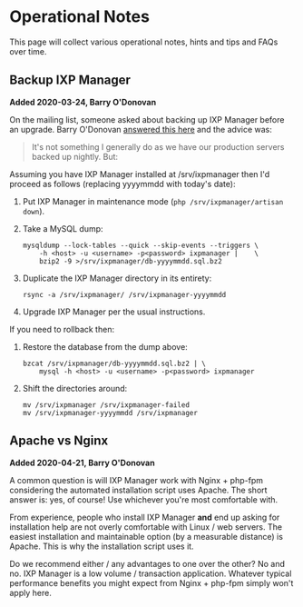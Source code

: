 # Operational Notes

This page will collect various operational notes, hints and tips and FAQs over time.


## Backup IXP Manager

**Added 2020-03-24, Barry O'Donovan**

On the mailing list, someone asked about backing up IXP Manager before an upgrade. Barry O'Donovan [answered this here](https://www.inex.ie/pipermail/ixpmanager/2020-March/002495.html) and the advice was:

> It's not something I generally do as we have our production servers backed up nightly. But:

Assuming you have IXP Manager installed at /srv/ixpmanager then I'd proceed as follows (replacing yyyymmdd with today's date):


1. Put IXP Manager in maintenance mode (`php /srv/ixpmanager/artisan down`).

2. Take a MySQL dump:
    ```
    mysqldump --lock-tables --quick --skip-events --triggers \
        -h <host> -u <username> -p<password> ixpmanager |    \
        bzip2 -9 >/srv/ixpmanager/db-yyyymmdd.sql.bz2
    ```

3. Duplicate the IXP Manager directory in its entirety:
    ```
    rsync -a /srv/ixpmanager/ /srv/ixpmanager-yyyymmdd
    ```

4. Upgrade IXP Manager per the usual instructions.


If you need to rollback then:

1. Restore the database from the dump above:
    ```
    bzcat /srv/ixpmanager/db-yyyymmdd.sql.bz2 | \
        mysql -h <host> -u <username> -p<password> ixpmanager
    ```

2. Shift the directories around:
    ```
    mv /srv/ixpmanager /srv/ixpmanager-failed
    mv /srv/ixpmanager-yyyymmdd /srv/ixpmanager
    ```



## Apache vs Nginx

**Added 2020-04-21, Barry O'Donovan**

A common question is will IXP Manager work with Nginx + php-fpm considering the automated installation script uses Apache. The short answer is: yes, of course! Use whichever you're most comfortable with.

From experience, people who install IXP Manager **and** end up asking for installation help are not overly comfortable with Linux / web servers. The easiest installation and maintainable option (by a measurable distance) is Apache. This is why the installation script uses it.

Do we recommend either / any advantages to one over the other? No and no.  IXP Manager is a low volume / transaction application. Whatever typical performance benefits you might expect from Nginx + php-fpm simply won't apply here.

